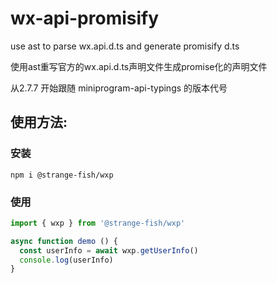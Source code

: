 # wx-api-promisify
use ast to parse wx.api.d.ts and generate promisify d.ts

使用ast重写官方的wx.api.d.ts声明文件生成promise化的声明文件

从2.7.7 开始跟随 miniprogram-api-typings 的版本代号

## 使用方法:

### 安装
```
npm i @strange-fish/wxp
```

### 使用
```js
import { wxp } from '@strange-fish/wxp'

async function demo () {
  const userInfo = await wxp.getUserInfo()
  console.log(userInfo)
}
```